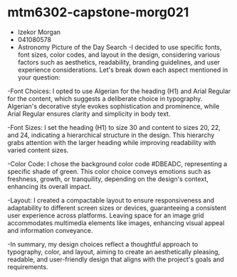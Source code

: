 # mtm6302-capstone-morg021
- Izekor Morgan
- 041080578
- Astronomy Picture of the Day Search
-I decided to use specific fonts, font sizes, color codes, and layout in the design, considering various factors such as aesthetics, readability, branding guidelines, and user experience considerations. Let's break down each aspect mentioned in your question:

-Font Choices: I opted to use Algerian for the heading (H1) and Arial Regular for the content, which suggests a deliberate choice in typography. Algerian's decorative style evokes sophistication and prominence, while Arial Regular ensures clarity and simplicity in body text.

-Font Sizes: I set the heading (H1) to size 30 and content to sizes 20, 22, and 24, indicating a hierarchical structure in the design. This hierarchy grabs attention with the larger heading while improving readability with varied content sizes.

-Color Code: I chose the background color code #DBEADC, representing a specific shade of green. This color choice conveys emotions such as freshness, growth, or tranquility, depending on the design's context, enhancing its overall impact.

-Layout: I created a compactable layout to ensure responsiveness and adaptability to different screen sizes or devices, guaranteeing a consistent user experience across platforms. Leaving space for an image grid accommodates multimedia elements like images, enhancing visual appeal and information conveyance.

-In summary, my design choices reflect a thoughtful approach to typography, color, and layout, aiming to create an aesthetically pleasing, readable, and user-friendly design that aligns with the project's goals and requirements.
